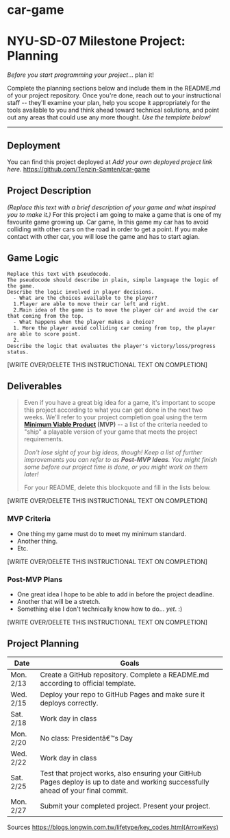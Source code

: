 # car-game
# NYU-SD-07 Milestone Project: Planning

_Before you start programming your project_... plan it!

Complete the planning sections below and include them in the README.md of your project repository. Once you're done, reach out to your instructional staff -- they'll examine your plan, help you scope it appropriately for the tools available to you and think ahead toward technical solutions, and point out any areas that could use any more thought. _Use the template below!_

---

## Deployment

You can find this project deployed at _Add your own deployed project link here_.
https://github.com/Tenzin-Samten/car-game
## Project Description

_(Replace this text with a brief description of your game and what inspired you to make it.)_ 
 For this project i am going to make a game that is one of my favourite game growing up. Car game, In this game my car has to avoid colliding with other cars on the road in order to get a point. If you make contact with other car, you will lose the game and has to start agian.

## Game Logic

```
Replace this text with pseudocode.
The pseudocode should describe in plain, simple language the logic of the game.
Describe the logic involved in player decisions.
  - What are the choices available to the player?
  1.Player are able to move their car left and right.
  2.Main idea of the game is to move the player car and avoid the car that coming from the top.
  - What happens when the player makes a choice?
  1. More the player avoid colliding car coming from top, the player are able to score point.
  2. 
Describe the logic that evaluates the player's victory/loss/progress status.
```

[WRITE OVER/DELETE THIS INSTRUCTIONAL TEXT ON COMPLETION]

## Deliverables

> Even if you have a great big idea for a game, it's important to scope this project according to what you can get done in the next two weeks. We'll refer to your project completion goal using the term **[Minimum Viable Product](https://en.wikipedia.org/wiki/Minimum_viable_product) (MVP)** -- a list of the criteria needed to "ship" a playable version of your game that meets the project requirements.
>
> _Don't lose sight of your big ideas, though! Keep a list of further improvements you can refer to as **Post-MVP Ideas**. You might finish some before our project time is done, or you might work on them later!_
>
> For your README, delete this blockquote and fill in the lists below.

[WRITE OVER/DELETE THIS INSTRUCTIONAL TEXT ON COMPLETION]

### MVP Criteria

- One thing my game must do to meet my minimum standard.
- Another thing.
- Etc.

[WRITE OVER/DELETE THIS INSTRUCTIONAL TEXT ON COMPLETION]

### Post-MVP Plans

- One great idea I hope to be able to add in before the project deadline.
- Another that will be a stretch.
- Something else I don't technically know how to do... _yet_. :)

[WRITE OVER/DELETE THIS INSTRUCTIONAL TEXT ON COMPLETION]

## Project Planning

| Date      | Goals                                                                                                                              |
| --------- | ---------------------------------------------------------------------------------------------------------------------------------- |
| Mon. 2/13 | Create a GitHub repository. Complete a README.md according to official template.                                                   |
| Wed. 2/15 | Deploy your repo to GitHub Pages and make sure it deploys correctly.                                                               |
| Sat. 2/18 | Work day in class                                                                                                                  |
| Mon. 2/20 | No class: Presidentâ€™s Day                                                                                                          |
| Wed. 2/22 | Work day in class                                                                                                                  |
| Sat. 2/25 | Test that project works, also ensuring your GitHub Pages deploy is up to date and working successfully ahead of your final commit. |
| Mon. 2/27 | Submit your completed project. Present your project.                                                                               |

Sources
https://blogs.longwin.com.tw/lifetype/key_codes.html(ArrowKeys)